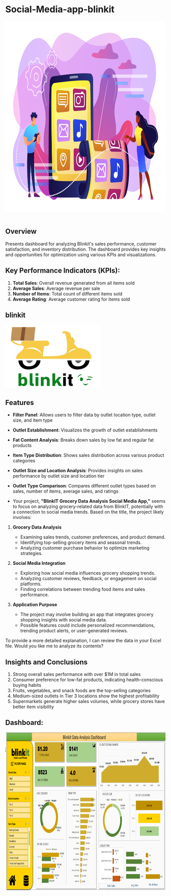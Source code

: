 # Social-Media-app-blinkit
<img src="./19199368.jpg" width="800" height="600"/>&nbsp;


##  Overview

Presents dashboard for analyzing Blinkit's sales performance, customer satisfaction, and inventory distribution. The dashboard provides key insights and opportunities for optimization using various KPIs and visualizations.

## Key Performance Indicators (KPIs):

1. **Total Sales**: Overall revenue generated from all items sold 
2. **Average Sales**: Average revenue per sale 
3. **Number of Items**: Total count of different items sold 
4. **Average Rating**: Average customer rating for items sold

## blinkit
<img src="./blinkit logo.png" width="300" height="200"/>&nbsp;

## Features

- **Filter Panel**: Allows users to filter data by outlet location type, outlet size, and item type
- **Outlet Establishment**: Visualizes the growth of outlet establishments 
- **Fat Content Analysis**: Breaks down sales by low fat and regular fat products
- **Item Type Distribution**: Shows sales distribution across various product categories
- **Outlet Size and Location Analysis**: Provides insights on sales performance by outlet size and location tier
- **Outlet Type Comparison**: Compares different outlet types based on sales, number of items, average sales, and ratings

- Your project, **"BlinkIT Grocery Data Analysis Social Media App,"** seems to focus on analyzing grocery-related data from BlinkIT, potentially with a connection to social media trends. Based on the title, the project likely involves:  

1. **Grocery Data Analysis**  
   - Examining sales trends, customer preferences, and product demand.  
   - Identifying top-selling grocery items and seasonal trends.  
   - Analyzing customer purchase behavior to optimize marketing strategies.  

2. **Social Media Integration**  
   - Exploring how social media influences grocery shopping trends.  
   - Analyzing customer reviews, feedback, or engagement on social platforms.  
   - Finding correlations between trending food items and sales performance.  

3. **Application Purpose**  
   - The project may involve building an app that integrates grocery shopping insights with social media data.  
   - Possible features could include personalized recommendations, trending product alerts, or user-generated reviews.  

To provide a more detailed explanation, I can review the data in your Excel file. Would you like me to analyze its contents?

## Insights and Conclusions

1. Strong overall sales performance with over $1M in total sales
2. Consumer preference for low-fat products, indicating health-conscious buying habits
3. Fruits, vegetables, and snack foods are the top-selling categories
4. Medium-sized outlets in Tier 3 locations show the highest profitability
5. Supermarkets generate higher sales volumes, while grocery stores have better item visibility

## Dashboard:
<img src="./data analysis blinkit pic.png" width="1000" height="500"/>&nbsp; 

